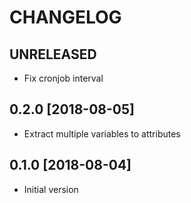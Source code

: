 # CHANGELOG

## UNRELEASED
- Fix cronjob interval

## 0.2.0 [2018-08-05]
- Extract multiple variables to attributes 

## 0.1.0 [2018-08-04]
- Initial version